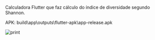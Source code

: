 Calculadora Flutter que faz cálculo do índice de diversidade segundo Shannon.

APK: build\app\outputs\flutter-apk\app-release.apk

![print](https://github.com/isabellabg/CalculadoraDiversidade/assets/133895026/1111d4f9-a6b7-40d1-8835-1cf0edb2bbcb)



